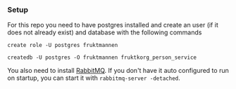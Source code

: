 ### Setup
For this repo you need to have postgres installed and create an user (if it does not already exist) and database with the following commands

`create role -U postgres fruktmannen`

`createdb -U postgres -O fruktmannen fruktkorg_person_service`

You also need to install [RabbitMQ](https://www.rabbitmq.com/).
If you don't have it auto configured to run on startup, you can start it with `rabbitmq-server -detached`.
